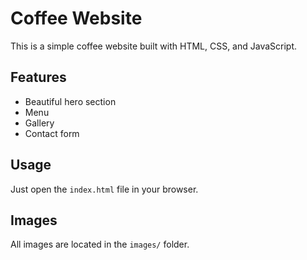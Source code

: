 # Coffee Website

This is a simple coffee website built with HTML, CSS, and JavaScript.

## Features

* Beautiful hero section
* Menu
* Gallery
* Contact form

## Usage

Just open the `index.html` file in your browser.

## Images

All images are located in the `images/` folder.

